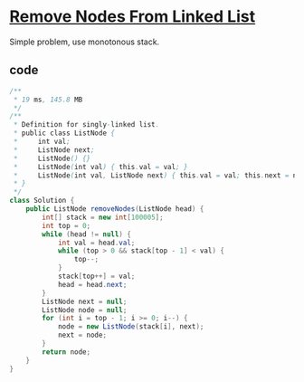 # [Remove Nodes From Linked List](https://leetcode.com/problems/remove-nodes-from-linked-list/)

Simple problem, use monotonous stack.

## code

```java
/**
 * 19 ms, 145.8 MB
 */
/**
 * Definition for singly-linked list.
 * public class ListNode {
 *     int val;
 *     ListNode next;
 *     ListNode() {}
 *     ListNode(int val) { this.val = val; }
 *     ListNode(int val, ListNode next) { this.val = val; this.next = next; }
 * }
 */
class Solution {
    public ListNode removeNodes(ListNode head) {
        int[] stack = new int[100005];
        int top = 0;
        while (head != null) {
            int val = head.val;
            while (top > 0 && stack[top - 1] < val) {
                top--;
            }
            stack[top++] = val;
            head = head.next;
        }
        ListNode next = null;
        ListNode node = null;
        for (int i = top - 1; i >= 0; i--) {
            node = new ListNode(stack[i], next);
            next = node;
        }
        return node;
    }
}
```
